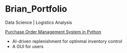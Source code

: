 # Brian_Portfolio
Data Science | Logistics Analysis 

[Purchase Order Management System in Python](https://laoyuanx.github.io/portfolio/)
- AI-driven replenishment for optinmal inventory control
- A GUI for users

